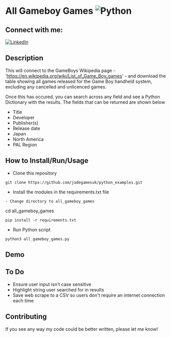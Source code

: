 # All Gameboy Games ![Python](https://img.shields.io/badge/python-3670A0?style=for-the-badge&logo=python&logoColor=ffdd54)

## Connect with me:
[![LinkedIn](https://img.shields.io/badge/linkedin-%230077B5.svg?style=for-the-badge&logo=linkedin&logoColor=white)](https://uk.linkedin.com/in/efe-enobakhare)

## Description
This will connect to the GameBoys Wikipedia page - 'https://en.wikipedia.org/wiki/List_of_Game_Boy_games' - and download the table showing all games released for the Game Boy handheld system, excluding any cancelled and unlicenced games.

Once this has occured, you can search across any field and see a Python Dictionary with the results. The fields that can be returned are shown below
- Title
- Developer
- Publisher(s)
- Release date
-   Japan
-   North America
-   PAL Region

## How to Install/Run/Usage
- Clone this repository
```
git clone https://github.com/jadegamesuk/python_examples.git
```
- Install the modules in the requirements.txt file
```
- Change directory to all_gameboy_games
```
cd all_gameboy_games
```
pip install -r requirements.txt
```
- Run Python script
```
python3 all_gameboy_games.py
```

## Demo

## To Do
- Ensure user input isn't case sensitive
- Highlight string user searched for in results
- Save web scrape to a CSV so users don't require an internet connection each time 

## Contributing
If you see any way my code could be better written, please let me know!


